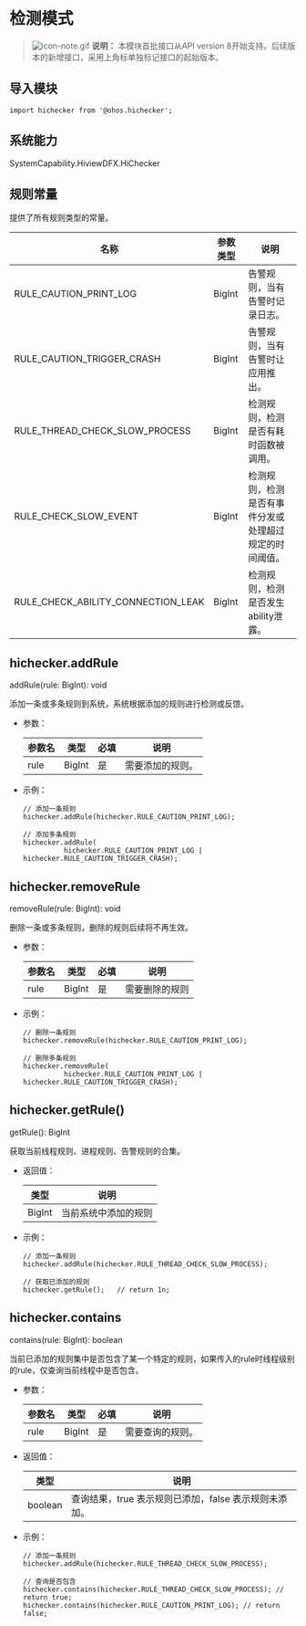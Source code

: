 # 检测模式

> ![icon-note.gif](C:\Users\Administrator\Desktop\doc\docs\zh-cn\application-dev\reference\apis\public_sys-resources\icon-note.gif) **说明：**
> 本模块首批接口从API version 8开始支持。后续版本的新增接口，采用上角标单独标记接口的起始版本。


## 导入模块

```
import hichecker from '@ohos.hichecker';
```


## 系统能力

SystemCapability.HiviewDFX.HiChecker

## 规则常量

提供了所有规则类型的常量。

| 名称                               | 参数类型 | 说明                                                   |
| ---------------------------------- | -------- | ------------------------------------------------------ |
| RULE_CAUTION_PRINT_LOG             | BigInt   | 告警规则，当有告警时记录日志。                         |
| RULE_CAUTION_TRIGGER_CRASH         | BigInt   | 告警规则，当有告警时让应用推出。                       |
| RULE_THREAD_CHECK_SLOW_PROCESS     | BigInt   | 检测规则，检测是否有耗时函数被调用。                   |
| RULE_CHECK_SLOW_EVENT              | BigInt   | 检测规则，检测是否有事件分发或处理超过规定的时间阈值。 |
| RULE_CHECK_ABILITY_CONNECTION_LEAK | BigInt   | 检测规则，检测是否发生ability泄露。                    |


## hichecker.addRule

addRule(rule: BigInt): void

添加一条或多条规则到系统，系统根据添加的规则进行检测或反馈。

- 参数：

  | 参数名 | 类型   | 必填 | 说明             |
  | ------ | ------ | ---- | ---------------- |
  | rule   | BigInt | 是   | 需要添加的规则。 |

- 示例：

  ```
  // 添加一条规则
  hichecker.addRule(hichecker.RULE_CAUTION_PRINT_LOG);
  
  // 添加多条规则
  hichecker.addRule(
            hichecker.RULE_CAUTION_PRINT_LOG | hichecker.RULE_CAUTION_TRIGGER_CRASH);
  ```

## hichecker.removeRule

removeRule(rule: BigInt): void

删除一条或多条规则，删除的规则后续将不再生效。

- 参数：

  | 参数名 | 类型   | 必填 | 说明           |
  | ------ | ------ | ---- | -------------- |
  | rule   | BigInt | 是   | 需要删除的规则 |

- 示例：

  ```
  // 删除一条规则
  hichecker.removeRule(hichecker.RULE_CAUTION_PRINT_LOG);
  
  // 删除多条规则
  hichecker.removeRule(
            hichecker.RULE_CAUTION_PRINT_LOG | hichecker.RULE_CAUTION_TRIGGER_CRASH);
  ```

## hichecker.getRule()

getRule(): BigInt 

获取当前线程规则、进程规则、告警规则的合集。

- 返回值：

  | 类型   | 说明                 |
  | ------ | -------------------- |
  | BigInt | 当前系统中添加的规则 |

- 示例：

  ```
  // 添加一条规则
  hichecker.addRule(hichecker.RULE_THREAD_CHECK_SLOW_PROCESS);
  
  // 获取已添加的规则
  hichecker.getRule();   // return 1n;
  ```

## hichecker.contains

contains(rule: BigInt): boolean

当前已添加的规则集中是否包含了某一个特定的规则，如果传入的rule时线程级别的rule，仅查询当前线程中是否包含。

- 参数：

  | 参数名 | 类型   | 必填 | 说明             |
  | ------ | ------ | ---- | ---------------- |
  | rule   | BigInt | 是   | 需要查询的规则。 |

- 返回值：

  | 类型    | 说明                                                       |
  | ------- | ---------------------------------------------------------- |
  | boolean | 查询结果，true&nbsp;表示规则已添加，false 表示规则未添加。 |

- 示例：

  ```
  // 添加一条规则
  hichecker.addRule(hichecker.RULE_THREAD_CHECK_SLOW_PROCESS);
  
  // 查询是否包含
  hichecker.contains(hichecker.RULE_THREAD_CHECK_SLOW_PROCESS); // return true;
  hichecker.contains(hichecker.RULE_CAUTION_PRINT_LOG); // return false;
  ```

## 